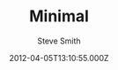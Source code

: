 ---
title: Minimal
github: https://github.com/orderedlist/minimal
demo: https://orderedlist.com/minimal/
author: Steve Smith
ssg:
  - Jekyll
cms:
  - Markdown
date: 2012-04-05T13:10:55.000Z
description: A Theme for GitHub Pages
draft: false
publish_date: '2012-04-05T13:10:55Z'
update_date: '2022-08-17T21:24:32Z'
github_star: 2080
github_fork: 704
---